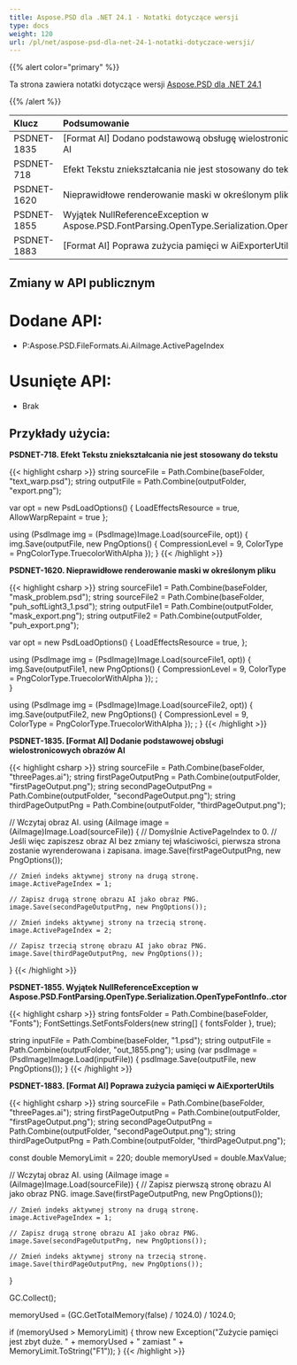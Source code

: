 ```yaml
---
title: Aspose.PSD dla .NET 24.1 - Notatki dotyczące wersji
type: docs
weight: 120
url: /pl/net/aspose-psd-dla-net-24-1-notatki-dotyczace-wersji/
---
```


{{% alert color="primary" %}}

Ta strona zawiera notatki dotyczące wersji [Aspose.PSD dla .NET 24.1](https://www.nuget.org/packages/Aspose.PSD/)

{{% /alert %}}

| **Klucz**    | **Podsumowanie**                                                                                  | **Kategoria** |
|:------------|:--------------------------------------------------------------------------------------------------|:------------|
| PSDNET-1835 | [Format AI] Dodano podstawową obsługę wielostronicowych obrazów AI                               |   Funkcja    |
| PSDNET-718  | Efekt Tekstu zniekształcania nie jest stosowany do tekstu                                           |     Błąd     |
| PSDNET-1620 | Nieprawidłowe renderowanie maski w określonym pliku                                                |     Błąd     |
| PSDNET-1855 | Wyjątek NullReferenceException w Aspose.PSD.FontParsing.OpenType.Serialization.OpenTypeFontInfo..ctor |     Błąd     |
| PSDNET-1883 | [Format AI] Poprawa zużycia pamięci w AiExporterUtils                                              |     Błąd     |



## **Zmiany w API publicznym**
# **Dodane API:**
- P:Aspose.PSD.FileFormats.Ai.AiImage.ActivePageIndex

# **Usunięte API:**
- Brak


## **Przykłady użycia:**

**PSDNET-718. Efekt Tekstu zniekształcania nie jest stosowany do tekstu**

{{< highlight csharp >}}
string sourceFile = Path.Combine(baseFolder, "text_warp.psd");
string outputFile = Path.Combine(outputFolder, "export.png");

var opt = new PsdLoadOptions()
{
    LoadEffectsResource = true,
    AllowWarpRepaint = true
};

using (PsdImage img = (PsdImage)Image.Load(sourceFile, opt))
{
    img.Save(outputFile, new PngOptions() { CompressionLevel = 9, ColorType = PngColorType.TruecolorWithAlpha });
}
{{< /highlight >}}

**PSDNET-1620. Nieprawidłowe renderowanie maski w określonym pliku**

{{< highlight csharp >}}
string sourceFile1 = Path.Combine(baseFolder, "mask_problem.psd");
string sourceFile2 = Path.Combine(baseFolder, "puh_softLight3_1.psd");
string outputFile1 = Path.Combine(outputFolder, "mask_export.png");
string outputFile2 = Path.Combine(outputFolder, "puh_export.png");

var opt = new PsdLoadOptions()
{
    LoadEffectsResource = true,
};

using (PsdImage img = (PsdImage)Image.Load(sourceFile1, opt))
{
    img.Save(outputFile1, new PngOptions() { CompressionLevel = 9, ColorType = PngColorType.TruecolorWithAlpha }); ;                
}

using (PsdImage img = (PsdImage)Image.Load(sourceFile2, opt))
{
    img.Save(outputFile2, new PngOptions() { CompressionLevel = 9, ColorType = PngColorType.TruecolorWithAlpha }); ;
}
{{< /highlight >}}

**PSDNET-1835. [Format AI] Dodanie podstawowej obsługi wielostronicowych obrazów AI**

{{< highlight csharp >}}
string sourceFile = Path.Combine(baseFolder, "threePages.ai");
string firstPageOutputPng = Path.Combine(outputFolder, "firstPageOutput.png");
string secondPageOutputPng = Path.Combine(outputFolder, "secondPageOutput.png");
string thirdPageOutputPng = Path.Combine(outputFolder, "thirdPageOutput.png");

// Wczytaj obraz AI.
using (AiImage image = (AiImage)Image.Load(sourceFile))
{
    // Domyślnie ActivePageIndex to 0.
    // Jeśli więc zapiszesz obraz AI bez zmiany tej właściwości, pierwsza strona zostanie wyrenderowana i zapisana.
    image.Save(firstPageOutputPng, new PngOptions());

    // Zmień indeks aktywnej strony na drugą stronę.
    image.ActivePageIndex = 1;

    // Zapisz drugą stronę obrazu AI jako obraz PNG.
    image.Save(secondPageOutputPng, new PngOptions());

    // Zmień indeks aktywnej strony na trzecią stronę.
    image.ActivePageIndex = 2;

    // Zapisz trzecią stronę obrazu AI jako obraz PNG.
    image.Save(thirdPageOutputPng, new PngOptions());
}
{{< /highlight >}}

**PSDNET-1855. Wyjątek NullReferenceException w Aspose.PSD.FontParsing.OpenType.Serialization.OpenTypeFontInfo..ctor**

{{< highlight csharp >}}
string fontsFolder = Path.Combine(baseFolder, "Fonts");
FontSettings.SetFontsFolders(new string[] { fontsFolder }, true);

string inputFile = Path.Combine(baseFolder, "1.psd");
string outputFile = Path.Combine(outputFolder, "out_1855.png");
using (var psdImage = (PsdImage)Image.Load(inputFile))
{
    psdImage.Save(outputFile, new PngOptions());
}
{{< /highlight >}}

**PSDNET-1883. [Format AI] Poprawa zużycia pamięci w AiExporterUtils**

{{< highlight csharp >}}
string sourceFile = Path.Combine(baseFolder, "threePages.ai");
string firstPageOutputPng = Path.Combine(outputFolder, "firstPageOutput.png");
string secondPageOutputPng = Path.Combine(outputFolder, "secondPageOutput.png");
string thirdPageOutputPng = Path.Combine(outputFolder, "thirdPageOutput.png");

const double MemoryLimit = 220;
double memoryUsed = double.MaxValue;

// Wczytaj obraz AI.
using (AiImage image = (AiImage)Image.Load(sourceFile))
{
    // Zapisz pierwszą stronę obrazu AI jako obraz PNG.
    image.Save(firstPageOutputPng, new PngOptions());

    // Zmień indeks aktywnej strony na drugą stronę.
    image.ActivePageIndex = 1;

    // Zapisz drugą stronę obrazu AI jako obraz PNG.
    image.Save(secondPageOutputPng, new PngOptions());

    // Zmień indeks aktywnej strony na trzecią stronę.
    image.Save(thirdPageOutputPng, new PngOptions());
}

GC.Collect();

memoryUsed = (GC.GetTotalMemory(false) / 1024.0) / 1024.0;

if (memoryUsed > MemoryLimit)
{
    throw new Exception("Zużycie pamięci jest zbyt duże. " + memoryUsed + " zamiast " + MemoryLimit.ToString("F1"));
}
{{< /highlight >}}
